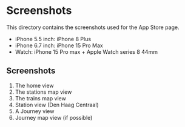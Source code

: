 #  Screenshots

This directory contains the screenshots used for the App Store page.

- iPhone 5.5 inch: iPhone 8 Plus
- iPhone 6.7 inch: iPhone 15 Pro Max 
- Watch: iPhone 15 Pro max + Apple Watch series 8 44mm

## Screenshots

1. The home view
2. The stations map view
3. The trains map view
4. Station view (Den Haag Centraal)
5. A Journey view
6. Journey map view (if possible)
